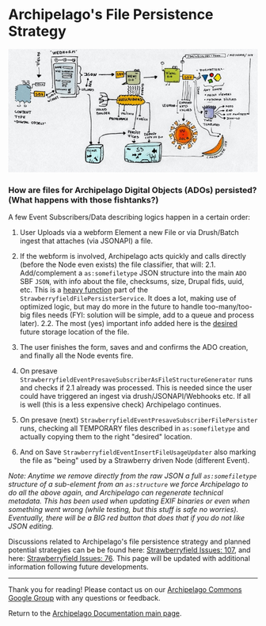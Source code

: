# Archipelago's File Persistence Strategy

![ADOlife](images/ADOlife.jpg)

### How are files for Archipelago Digital Objects (ADOs) persisted? (What happens with those fishtanks?)
A few Event Subscribers/Data describing logics happen in a certain order:

1. User Uploads via a webform Element a new File or via Drush/Batch ingest that attaches (via JSONAPI) a file.

2. If the webform is involved, Archipelago acts quickly and calls directly (before the Node even exists) the file classifier, that will:
 2.1. Add/complement a `as:somefiletype` JSON structure into the main `ADO` SBF `JSON`, with info about the file, checksums, size, Drupal fids, uuid, etc. This is a [heavy function](https://github.com/esmero/strawberryfield/blob/1.0.0-RC2/src/StrawberryfieldFilePersisterService.php#L326) part of the `StrawberryfieldFilePersisterService`. It does a lot, making use of optimized logic, but may do more in the future to handle too-many/too-big files needs (FYI: solution will be simple, add to a queue and process later).
 2.2. The most (yes) important info added here is the [desired](https://github.com/esmero/strawberryfield/blob/1.0.0-RC2/src/StrawberryfieldFilePersisterService.php#L212) future storage location of the file.

3. The user finishes the form, saves and and confirms the ADO creation, and finally all the Node events fire.

4. On presave `StrawberryfieldEventPresaveSubscriberAsFileStructureGenerator` runs and checks if 2.1 already was processed. This is needed since the user could have triggered an ingest via drush/JSONAPI/Webhooks etc. If all is well (this is a less expensive check) Archipelago continues.

5. On presave (next) `StrawberryfieldEventPresaveSubscriberFilePersister` runs, checking all TEMPORARY files described in `as:somefiletype` and actually copying them to the right "desired" location.

6. And on Save `StrawberryfieldEventInsertFileUsageUpdater` also marking the file as "being" used by a Strawberry driven Node (different Event).

_Note: Anytime we remove directly from the raw JSON a full `as:somefiletype` structure of a sub-element from an `as:structure` we force Archipelago to do all the above again, and Archipelago can regenerate technical metadata. This has been used when updating EXIF binaries or even when something went wrong (while testing, but this stuff is safe no worries). Eventually, there will be a BIG red button that does that if you do not like JSON editing._

Discussions related to Archipelago's file persistence strategy and planned potential strategies can be be found here: [Strawberryfield Issues: 107](https://github.com/esmero/strawberryfield/issues/107), and here: [Strawberryfield Issues: 76](https://github.com/esmero/strawberryfield/issues/76). This page will be updated with additional information following future developments.

---

Thank you for reading! Please contact us on our [Archipelago Commons Google Group](https://groups.google.com/forum/#!forum/archipelago-commons) with any questions or feedback.

Return to the [Archipelago Documentation main page](index.md).
